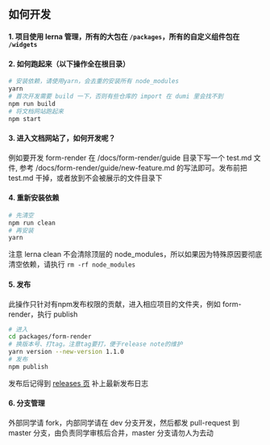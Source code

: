 ## 如何开发

#### 1. 项目使用 lerna 管理，所有的大包在 `/packages`，所有的自定义组件包在 `/widgets`

#### 2. 如何跑起来（以下操作全在根目录）

```sh
# 安装依赖，请使用yarn，会去重的安装所有 node_modules
yarn
# 首次开发需要 build 一下，否则有些仓库的 import 在 dumi 里会找不到
npm run build
# 将文档网站跑起来
npm start
```

#### 3. 进入文档网站了，如何开发呢？

例如要开发 form-render 在 /docs/form-render/guide 目录下写一个 test.md 文件, 参考 /docs/form-render/guide/new-feature.md 的写法即可。发布前把
test.md 干掉，或者放到不会被展示的文件目录下

#### 4. 重新安装依赖

```sh
# 先清空
npm run clean
# 再安装
yarn
```

注意 lerna clean 不会清除顶层的 node_modules，所以如果因为特殊原因要彻底清空依赖，请执行 `rm -rf node_modules`

#### 5. 发布

此操作只针对有npm发布权限的贡献，进入相应项目的文件夹，例如 form-render，执行 publish
 
```sh
# 进入
cd packages/form-render
# 换版本号、打tag。注意tag要打，便于release note的维护
yarn version --new-version 1.1.0
# 发布
npm publish
```

发布后记得到 [releases 页](https://github.com/alibaba/x-render/releases/) 补上最新发布日志

#### 6. 分支管理

外部同学请 fork，内部同学请在 dev 分支开发，然后都发 pull-request 到 master 分支，由负责同学审核后合并，master 分支请勿人为去动
